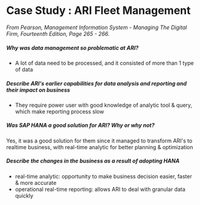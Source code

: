 # Case Study : ARI Fleet Management

*From Pearson, Management Information System - Managing The Digital Firm, Fourteenth Edition, Page 265 - 266.*

##### Why was data management so problematic at ARI?
- A lot of data need to be processed, and it consisted of more than 1 type of data

##### Describe ARI's earlier capabilities for data analysis and reporting and their impact on business
- They require power user with good knowledge of analytic tool & query, which make reporting process slow

##### Was SAP HANA a good solution for ARI? Why or why not?
Yes, it was a good solution for them since it managed to transform ARI's to realtime business, with real-time analytic for better planning & optimization

##### Describe the changes in the business as a result of adopting HANA
- real-time analytic: opportunity to make business decision easier, faster & more accurate
- operational real-time reporting: allows ARI to deal with granular data quickly